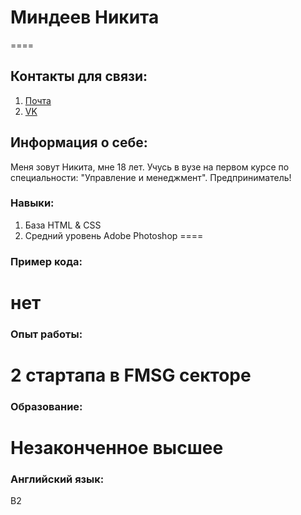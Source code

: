 # **Миндеев Никита**
====
## Контакты для связи:
1. [Почта]("nikita_mindeev@mail.ru")
2. [VK]("vk.com/rrk_nik")

## Информация о себе:
Меня зовут Никита, мне 18 лет. Учусь в вузе на первом курсе по специальности: "Управление и менеджмент". Предприниматель!
### Навыки:
1. База HTML & CSS
2. Средний уровень Adobe Photoshop
====
### Пример кода: 
нет
====
### Опыт работы: 
2 стартапа в FMSG секторе
====
### Образование:
Незаконченное высшее
====
### Английский язык:
B2